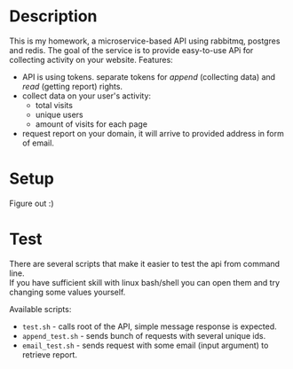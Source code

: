 # Description
This is my homework, a microservice-based API using rabbitmq, postgres and redis. 
The goal of the service is to provide easy-to-use APi for collecting activity on your website.
Features:
  * API is using tokens. separate tokens for *append* (collecting data) and *read* (getting report) rights.
  * collect data on your user's activity:
     * total visits
     * unique users
     * amount of visits for each page
  * request report on your domain, it will arrive to provided address in form of email.

# Setup
Figure out :)

# Test
There are several scripts that make it easier to test the api from command line.  
If you have sufficient skill with linux bash/shell you can open them and try changing some values yourself.  
  
Available scripts:
* `test.sh` - calls root of the API, simple message response is expected.
* `append_test.sh` - sends bunch of requests with several unique ids.
* `email_test.sh` - sends request with some email (input argument) to retrieve report.
